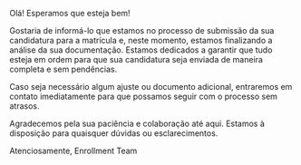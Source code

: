 Olá!
Esperamos que esteja bem!

Gostaria de informá-lo que estamos no processo de submissão da sua candidatura para a matrícula e, neste momento, estamos finalizando a análise da sua documentação. Estamos dedicados a garantir que tudo esteja em ordem para que sua candidatura seja enviada de maneira completa e sem pendências.

Caso seja necessário algum ajuste ou documento adicional, entraremos em contato imediatamente para que possamos seguir com o processo sem atrasos.

Agradecemos pela sua paciência e colaboração até aqui. Estamos à disposição para quaisquer dúvidas ou esclarecimentos.

Atenciosamente,
Enrollment Team